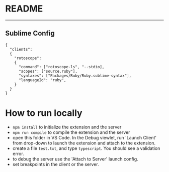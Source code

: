 # README
-------------------

## Sublime Config

```
{
  "clients":
  {
    "rotoscope":
    {
      "command": ["rotoscope-ls", "--stdio],
      "scopes": ["source.ruby"],
      "syntaxes": ["Packages/Ruby/Ruby.sublime-syntax"],
      "languageId": "ruby",
    }
  }
}
```


# How to run locally
* `npm install` to initialize the extension and the server
* `npm run compile` to compile the extension and the server
* open this folder in VS Code. In the Debug viewlet, run 'Launch Client' from drop-down to launch the extension and attach to the extension.
* create a file `test.txt`, and type `typescript`. You should see a validation error.
* to debug the server use the 'Attach to Server' launch config.
* set breakpoints in the client or the server.
